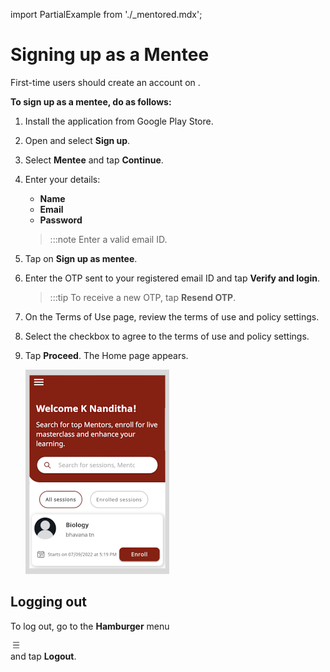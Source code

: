 import PartialExample from './_mentored.mdx';

# Signing up as a Mentee

First-time users should create an account on <PartialExample mentored />.

**To sign up as a mentee, do as follows:**

1.  Install the <PartialExample mentored /> application from Google Play Store.

2.  Open <PartialExample mentored /> and select **Sign up**. 

3.  Select **Mentee** and tap **Continue**.

4.  Enter your details:
    - **Name**
    - **Email** 
    - **Password**

    >:::note 
    >Enter a valid email ID.


5.  Tap on **Sign up as mentee**.

6.   Enter the OTP sent to your registered email ID and tap **Verify and login**. 

     >:::tip 
     >To receive a new OTP, tap **Resend OTP**.   
    
7.  On the Terms of Use page, review the terms of use and policy settings. 

8. Select the checkbox to agree to the terms of use and policy settings. 

9. Tap **Proceed**. The Home page appears.

    ![homepage](media/mentee-homepage.png)

## Logging out
    
To log out, go to the **Hamburger** menu <div class="inlineImg"> ![burger menu icon](media/burgermenu-icon.png)</div> and tap **Logout**.
